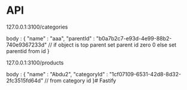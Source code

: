 # API

127.0.0.1:3100/categories

body : {
  "name" : "aaa",
  "parentId" : "b0a7b2c7-e93d-4e99-88b2-740e9367233d" // if object is top parent set parent id zero 0 else set parentid from id
}

127.0.0.1:3100/products

body : {
  "name" : "Abdu2",
  "categoryId" : "1cf07109-6531-42d8-8d32-2fc3515fd64d" // from category id
}#   F a s t i f y  
 